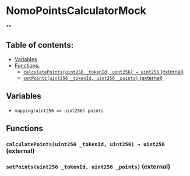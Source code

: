# NomoPointsCalculatorMock
**


## Table of contents:
- [Variables](#variables)
- [Functions:](#functions)
  - [`calculatePoints(uint256 _tokenId, uint256) → uint256` (external) ](#nomopointscalculatormock-calculatepoints-uint256-uint256-)
  - [`setPoints(uint256 _tokenId, uint256 _points)` (external) ](#nomopointscalculatormock-setpoints-uint256-uint256-)

## Variables <a name="variables"></a>
- `mapping(uint256 => uint256) points`

## Functions <a name="functions"></a>

### `calculatePoints(uint256 _tokenId, uint256) → uint256` (external) <a name="nomopointscalculatormock-calculatepoints-uint256-uint256-"></a>


### `setPoints(uint256 _tokenId, uint256 _points)` (external) <a name="nomopointscalculatormock-setpoints-uint256-uint256-"></a>

